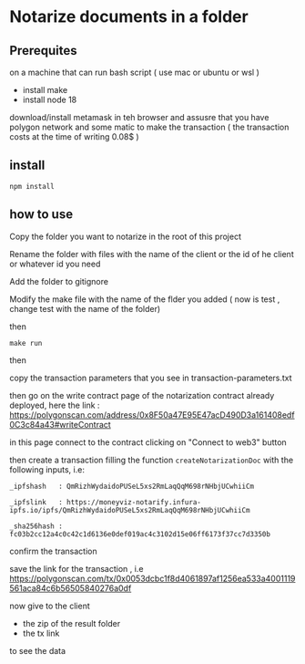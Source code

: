 # Notarize documents in a folder  

## Prerequites 

on a machine that can run bash script ( use mac or ubuntu or wsl )
- install make
- install node 18

download/install metamask in teh browser and assusre that you have  polygon network and some matic to make the transaction ( the transaction costs at the time of writing 0.08$ )

## install 

    npm install

## how to use 

Copy the folder you want to notarize in the root of this project 

Rename the folder with files with the name of the client or the id of he client or whatever id you need

Add the folder to gitignore

Modify the make file with the name of the flder you added ( now is test , change test with the name of the folder)


then 

    make run

then 

copy the transaction parameters that you see in transaction-parameters.txt

then go on the write contract page of the notarization contract already deployed, here the link :
https://polygonscan.com/address/0x8F50a47E95E47acD490D3a161408edf0C3c84a43#writeContract

in this page connect to the contract clicking on "Connect to web3" button

then create a transaction filling the function `createNotarizationDoc` with the following inputs, i.e: 


    _ipfshash   : QmRizhWydaidoPUSeL5xs2RmLaqQqM698rNHbjUCwhiiCm
    
    _ipfslink   : https://moneyviz-notarify.infura-ipfs.io/ipfs/QmRizhWydaidoPUSeL5xs2RmLaqQqM698rNHbjUCwhiiCm
    
    _sha256hash : fc03b2cc12a4c0c42c1d6136e0def019ac4c3102d15e06ff6173f37cc7d3350b


confirm the transaction

save the link for the transaction , i.e  https://polygonscan.com/tx/0x0053dcbc1f8d4061897af1256ea533a4001119561aca84c6b56505840276a0df

now give to the client 

- the zip of the result folder 
- the tx link

to see the data 


